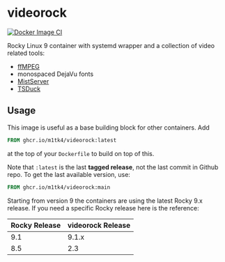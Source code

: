 # videorock
[![Docker Image CI](https://github.com/m1tk4/videorock/actions/workflows/docker-image.yml/badge.svg)](https://github.com/m1tk4/videorock/actions/workflows/docker-image.yml)

Rocky Linux 9 container with systemd wrapper and a collection of video related tools:

- [ffMPEG](https:/ffmpeg.org)
- monospaced DejaVu fonts
- [MistServer](https://www.mistserver.org)
- [TSDuck](https://tsduck.io)

## Usage

This image is useful as a base building block for other containers. Add

```dockerfile
FROM ghcr.io/m1tk4/videorock:latest
```

at the top of your `Dockerfile` to build on top of this.

Note that `:latest` is the last **tagged release**, not the last commit in Github repo. To
get the last available version, use:

```dockerfile
FROM ghcr.io/m1tk4/videorock:main
```

Starting from version 9 the containers are using the latest Rocky 9.x release. If you need a specific Rocky release here is the reference:

| Rocky Release | videorock Release |
|---------------|-------------------|
|9.1|9.1.x|
|8.5|2.3|


